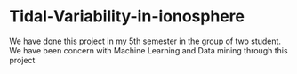 # Tidal-Variability-in-ionosphere
We have done this project in my 5th semester in the group of two student. We have been concern with Machine Learning and Data mining through this project
